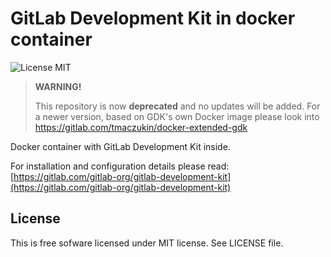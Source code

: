 # GitLab Development Kit in docker container

![License MIT](https://img.shields.io/badge/license-MIT-blue.svg)

> **WARNING!**
>
> This repository is now **deprecated** and no updates will be added. For a newer version, based
> on GDK's own Docker image please look into https://gitlab.com/tmaczukin/docker-extended-gdk


Docker container with GitLab Development Kit inside.

For installation and configuration details please read: [https://gitlab.com/gitlab-org/gitlab-development-kit](https://gitlab.com/gitlab-org/gitlab-development-kit)

## License

This is free sofware licensed under MIT license. See LICENSE file.
